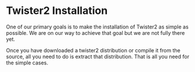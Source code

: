 Twister2 Installation
=====================

One of our primary goals is to make the installation of Twister2 as simple
as possible. We are on our way to achieve that goal but we are not fully there yet.

Once you have downloaded a twister2 distribution or compile it from the source,
all you need to do is extract that distribution. That is all you need
for the simple cases.




